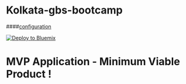 # Kolkata-gbs-bootcamp

####[configuration](https://github.com/wpannell/angularjs-1.x-reference-app/wiki/configuration)

[![Deploy to Bluemix](https://bluemix.net/deploy/button.png)](https://github.com/Prithwish2016/fluppy-dollop.git)

# MVP Application - Minimum Viable Product ! 

